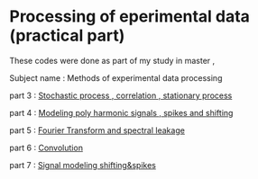 # Processing of eperimental data (practical part)
These codes were done as part of my study in master ,


Subject name : 
Methods of experimental data processing

part 3 : [Stochastic process , correlation , stationary process ](https://github.com/zeinsh/experementaldataprocessing/blob/master/c-03.ipynb)

part 4 : [Modeling poly harmonic signals , spikes and shifting](https://github.com/zeinsh/experementaldataprocessing/wiki/Part-4:-Modeling-poly-harmonic-signals-,-spikes-and-shifting)

part 5 : [Fourier Transform and spectral leakage](https://github.com/zeinsh/experementaldataprocessing/wiki/Part-5:-Fourier-transform-and-spectral-leakage)

part 6 : [Convolution](https://github.com/zeinsh/experementaldataprocessing/blob/master/c-06%20convolution.ipynb)

part 7 : [Signal modeling shifting&spikes](https://github.com/zeinsh/experementaldataprocessing/blob/master/c_07.ipynb)
